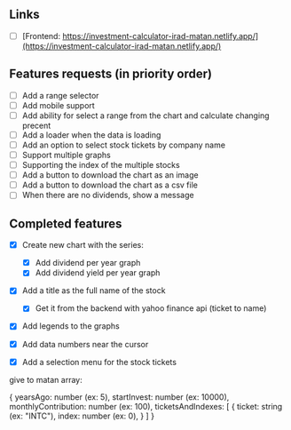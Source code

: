 ## Links
- [ ] [Frontend: https://investment-calculator-irad-matan.netlify.app/](https://investment-calculator-irad-matan.netlify.app/)

## Features requests (in priority order)
- [ ] Add a range selector
- [ ] Add mobile support
- [ ] Add ability for select a range from the chart and calculate changing precent
- [ ] Add a loader when the data is loading
- [ ] Add an option to select stock tickets by company name
- [ ] Support multiple graphs
- [ ] Supporting the index of the multiple stocks
- [ ] Add a button to download the chart as an image
- [ ] Add a button to download the chart as a csv file
- [ ] When there are no dividends, show a message

## Completed features
- [x] Create new chart with the series:
    - [x] Add dividend per year graph
    - [x] Add dividend yield per year graph
- [x] Add a title as the full name of the stock
    - [x] Get it from the backend with yahoo finance api (ticket to name)
- [x] Add legends to the graphs
- [x] Add data numbers near the cursor
- [x] Add a selection menu for the stock tickets


give to matan array:

{
    yearsAgo: number (ex: 5),
    startInvest: number (ex: 10000),
    monthlyContribution: number (ex: 100),
    ticketsAndIndexes:
        [
            {
                ticket: string (ex: "INTC"),
                index: number (ex: 0),
            }
        ]
}






